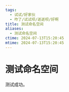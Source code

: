 ```yaml
---
tags:
  - 试试/好家伙
  - 咋了/试试呗/逝逝呗/好啊
title: 测试命名空间
aliases:
  - 测试命名空间
ctime: 2024-07-13T15:20:45
mtime: 2024-07-13T15:20:45
---
```


# 测试命名空间

测试成功。